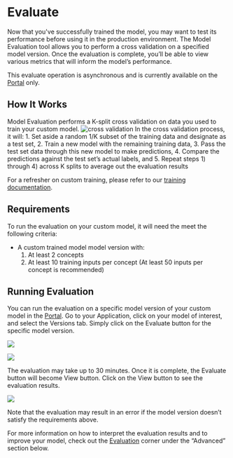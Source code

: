 # Evaluate

Now that you've successfully trained the model, you may want to test its performance before using it in the production environment. The Model Evaluation tool allows you to perform a cross validation on a specified model version. Once the evaluation is complete, you’ll be able to view various metrics that will inform the model’s performance.

This evaluate operation is asynchronous and is currently available on the  [Portal](https://clarifai.com/apps) only.

## How It Works

Model Evaluation performs a K-split cross validation on data you used to train your custom model.
![cross validation](../../../images/eval-metrics-1.0-2x.png)
In the cross validation process, it will: 1. Set aside a random 1/K subset of the training data and designate as a test set, 2. Train a new model with the remaining training data, 3. Pass the test set data through this new model to make predictions, 4. Compare the predictions against the test set’s actual labels, and 5. Repeat steps 1\) through 4\) across K splits to average out the evaluation results

For a refresher on custom training, please refer to our [training documentation](https://github.com/Clarifai/docs/tree/5882f46bd17affcd85ed3e2ec98f4d6f355b58a9/train.md).

## Requirements

To run the evaluation on your custom model, it will need the meet the following criteria:

* A custom trained model model version with:
  1. At least 2 concepts
  2. At least 10 training inputs per concept \(At least 50 inputs per concept is recommended\)

## Running Evaluation

You can run the evaluation on a specific model version of your custom model in the  [Portal](https://clarifai.com/apps). Go to your Application, click on your model of interest, and select the Versions tab. Simply click on the Evaluate button for the specific model version.

![](../../../images/previewui-versions-new.png)

![](../../../images/preview-evaluate-new.png)

The evaluation may take up to 30 minutes. Once it is complete, the Evaluate button will become View button. Click on the View button to see the evaluation results.

![](../../../images/preview-view-new.png)

Note that the evaluation may result in an error if the model version doesn’t satisfy the requirements above.

For more information on how to interpret the evaluation results and to improve your model, check out the [Evaluation](https://github.com/Clarifai/docs/tree/5882f46bd17affcd85ed3e2ec98f4d6f355b58a9/advanced-model-eval-2.md) corner under the “Advanced” section below.
